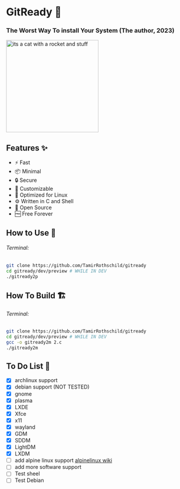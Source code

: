 # GitReady 🚀
### The Worst Way To install Your System (The author, 2023)

<img src="https://github.com/TamirRothschild/gitready/assets/81330776/aadbc677-266b-4f8b-8a51-a8607754bbb4" alt="its a cat with a rocket and stuff " width="250" height="250"/>
<!--![cat photo gitready](https://github.com/TamirRothschild/gitready/assets/81330776/aadbc677-266b-4f8b-8a51-a8607754bbb4)-->

<!--Welcome to GitReady! Buckle up for a thrilling adventure in system installation like never before. GitReady is here to revolutionize the way you set up your system, making it fast, minimal, and secure.-->
## Features ✨
- ⚡ Fast
- 📦 Minimal
- 🔒 Secure
- 🎨 Customizable
- 🐧 Optimized for Linux
- ⚙️ Written in C and Shell  
- 🌟 Open Source
- 🆓 Free Forever

## How to Use 🚀
###### Terminal:
```bash
git clone https://github.com/TamirRothschild/gitready
cd gitready/dev/preview # WHILE IN DEV
./gitready2p
```
## How To Build 🏗️
###### Terminal:
```bash
git clone https://github.com/TamirRothschild/gitready
cd gitready/dev/preview # WHILE IN DEV
gcc -o gitready2m 2.c
./gitready2m
```
## To Do List 📝

- [x] archlinux support
- [X] debian support (NOT TESTED)
- [x] gnome 
- [x] plasma 
- [x] LXDE 
- [x] Xfce
- [x] x11
- [x] wayland 
- [x] GDM 
- [x] SDDM
- [x] LightDM
- [x] LXDM
- [ ] add alpine linux support <a href="wiki.alpinelinux.org">alpinelinux wiki</a>
- [ ] add more software support
- [ ] Test sheel
- [ ] Test Debian
